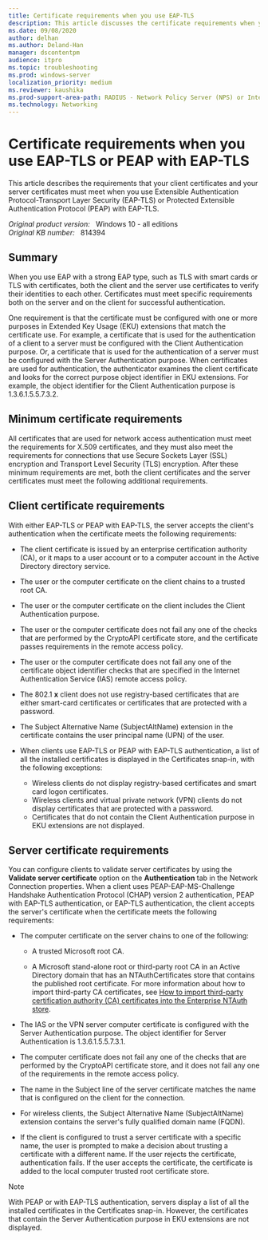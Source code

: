 ```yaml
---
title: Certificate requirements when you use EAP-TLS
description: This article discusses the certificate requirements when you use Extensible Authentication Protocol-Transport Layer Security (EAP-TLS) or Protected Extensible Authentication Protocol (PEAP)-EAP-TLS in Windows Server.
ms.date: 09/08/2020
author: delhan
ms.author: Deland-Han
manager: dscontentpm
audience: itpro
ms.topic: troubleshooting
ms.prod: windows-server
localization_priority: medium
ms.reviewer: kaushika
ms.prod-support-area-path: RADIUS - Network Policy Server (NPS) or Internet Authentication Service (IAS)
ms.technology: Networking
---
```

# Certificate requirements when you use EAP-TLS or PEAP with EAP-TLS

This article describes the requirements that your client certificates and your server certificates must meet when you use Extensible Authentication Protocol-Transport Layer Security (EAP-TLS) or Protected Extensible Authentication Protocol (PEAP) with EAP-TLS.

_Original product version:_ &nbsp; Windows 10 - all editions  
_Original KB number:_ &nbsp; 814394

## Summary

When you use EAP with a strong EAP type, such as TLS with smart cards or TLS with certificates, both the client and the server use certificates to verify their identities to each other. Certificates must meet specific requirements both on the server and on the client for successful authentication.

One requirement is that the certificate must be configured with one or more purposes in Extended Key Usage (EKU) extensions that match the certificate use. For example, a certificate that is used for the authentication of a client to a server must be configured with the Client Authentication purpose. Or, a certificate that is used for the authentication of a server must be configured with the Server Authentication purpose. When certificates are used for authentication, the authenticator examines the client certificate and looks for the correct purpose object identifier in EKU extensions. For example, the object identifier for the Client Authentication purpose is 1.3.6.1.5.5.7.3.2.

## Minimum certificate requirements

All certificates that are used for network access authentication must meet the requirements for X.509 certificates, and they must also meet the requirements for connections that use Secure Sockets Layer (SSL) encryption and Transport Level Security (TLS) encryption. After these minimum requirements are met, both the client certificates and the server certificates must meet the following additional requirements.

## Client certificate requirements

With either EAP-TLS or PEAP with EAP-TLS, the server accepts the client's authentication when the certificate meets the following requirements:

- The client certificate is issued by an enterprise certification authority (CA), or it maps to a user account or to a computer account in the Active Directory directory service.

- The user or the computer certificate on the client chains to a trusted root CA.
- The user or the computer certificate on the client includes the Client Authentication purpose.
- The user or the computer certificate does not fail any one of the checks that are performed by the CryptoAPI certificate store, and the certificate passes requirements in the remote access policy.
- The user or the computer certificate does not fail any one of the certificate object identifier checks that are specified in the Internet Authentication Service (IAS) remote access policy.
- The 802.1 **x** client does not use registry-based certificates that are either smart-card certificates or certificates that are protected with a password.
- The Subject Alternative Name (SubjectAltName) extension in the certificate contains the user principal name (UPN) of the user.
- When clients use EAP-TLS or PEAP with EAP-TLS authentication, a list of all the installed certificates is displayed in the Certificates snap-in, with the following exceptions:
  - Wireless clients do not display registry-based certificates and smart card logon certificates.
  - Wireless clients and virtual private network (VPN) clients do not display certificates that are protected with a password.
  - Certificates that do not contain the Client Authentication purpose in EKU extensions are not displayed.

## Server certificate requirements

You can configure clients to validate server certificates by using the **Validate server certificate** option on the **Authentication** tab in the Network Connection properties. When a client uses PEAP-EAP-MS-Challenge Handshake Authentication Protocol (CHAP) version 2 authentication, PEAP with EAP-TLS authentication, or EAP-TLS authentication, the client accepts the server's certificate when the certificate meets the following requirements:

- The computer certificate on the server chains to one of the following:

  - A trusted Microsoft root CA.
  
  - A Microsoft stand-alone root or third-party root CA in an Active Directory domain that has an NTAuthCertificates store that contains the published root certificate. For more information about how to import third-party CA certificates, see [How to import third-party certification authority (CA) certificates into the Enterprise NTAuth store](https://support.microsoft.com/help/295663).

- The IAS or the VPN server computer certificate is configured with the Server Authentication purpose. The object identifier for Server Authentication is 1.3.6.1.5.5.7.3.1.

- The computer certificate does not fail any one of the checks that are performed by the CryptoAPI certificate store, and it does not fail any one of the requirements in the remote access policy.

- The name in the Subject line of the server certificate matches the name that is configured on the client for the connection.

- For wireless clients, the Subject Alternative Name (SubjectAltName) extension contains the server's fully qualified domain name (FQDN).

- If the client is configured to trust a server certificate with a specific name, the user is prompted to make a decision about trusting a certificate with a different name. If the user rejects the certificate, authentication fails. If the user accepts the certificate, the certificate is added to the local computer trusted root certificate store.

> [!NOTE]
> With PEAP or with EAP-TLS authentication, servers display a list of all the installed certificates in the Certificates snap-in. However, the certificates that contain the Server Authentication purpose in EKU extensions are not displayed.
